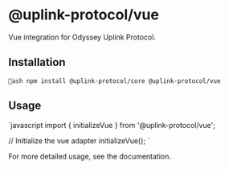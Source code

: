 ﻿# @uplink-protocol/vue

Vue integration for Odyssey Uplink Protocol.

## Installation

`ash
npm install @uplink-protocol/core @uplink-protocol/vue
`

## Usage

`javascript
import { initializeVue } from '@uplink-protocol/vue';

// Initialize the vue adapter
initializeVue();
`

For more detailed usage, see the documentation.
